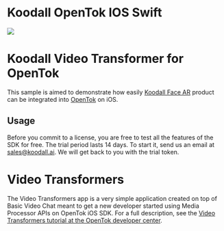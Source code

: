 # Koodall OpenTok IOS Swift
[![](https://www.koodall.ai/media/images/logo/logo-color.svg)](https://www.koodall.ai/)

# Koodall Video Transformer for OpenTok

This sample is aimed to demonstrate how easily [Koodall Face AR](https://www.koodall.ai/facear-sdk/face-filters) product can be integrated into [OpenTok](https://github.com/opentok/opentok-ios-sdk-samples) on iOS.

## Usage
Before you commit to a license, you are free to test all the features of the SDK for free. The trial period lasts 14 days. To start it, send us an email at sales@koodall.ai.
We will get back to you with the trial token.  


Video Transformers
======================

The Video Transformers app is a very simple application created on top of Basic Video Chat meant to get a new developer started using Media Processor APIs on OpenTok iOS SDK. For a full description, see the [Video Transformers tutorial at the
OpenTok developer center](https://tokbox.com/developer/guides/vonage-media-processor/ios).


